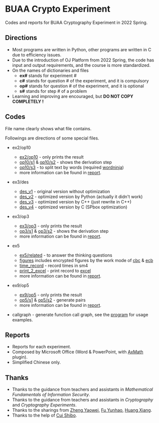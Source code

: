 # BUAA Crypto Experiment

Codes and reports for BUAA Cryptography Experiment in 2022 Spring.

## Directions

- Most programs are written in Python, other programs are written in C due to efficiency issues.
- Due to the introduction of OJ Platform from 2022 Spring, the code has input and output requirements, and the course is more standardized.
- On the names of dictionaries and files
  - **ex#** stands for experiment #
  - **c#** stands for question # of the experiment, and it is compulsory
  - **op#** stands for question # of the experiment, and it is optional
  - **s#** stands for step # of a problem
- Learning and improving are encouraged, but **DO NOT COPY COMPLETELY !**

## Codes

File name clearly shows what file contains.

Followings are directions of some special files.

- ex2/op10
  - [ex2/op10](codes/ex2_classical_cipher/op10_frequency_attack_2.py) - only prints the result
  - [op10/s1](codes/ex2_classical_cipher/op10_related/s1_generate_plaintext_subversion.py) & [op10/s2](codes/ex2_classical_cipher/op10_related/s2_generate_plaintext.py) - shows the derivation step
  - [op10/s3](codes/ex2_classical_cipher/op10_related/s3_split_plaintext.py) - to split text by words (required [wordninja](https://github.com/keredson/wordninja))
  - more information can be found in [report](reports/ex2_classical_cipher.pdf).


- ex3/des
  - [des_v1](codes/ex3_data_encryption_standard_(des)/c1_des_v1.py) - original version without optimization
  - [des_v2](codes/ex3_data_encryption_standard_(des)/c1_des_v2.py) - optimized version by Python (actually it didn't work)
  - [des_v3](codes/ex3_data_encryption_standard_(des)/op4_des_v3.cpp) - optimized version by C++ (just rewrite in C++)
  - [des_v4](codes/ex3_data_encryption_standard_(des)/op4_des_v4.c) - optimized version by C (SPbox optimization)
- ex3/op3

  - [ex3/op3](codes/ex3_data_encryption_standard_(des)/op3_weak_&_semi_weak_key.py) - only prints the result
  - [op3/s1](codes/ex3_data_encryption_standard_(des)/op3_related/s1_generate_weak_key.py) & [op3/s2](codes/ex3_data_encryption_standard_(des)/op3_related/s2_ganerate_semi_weak_key.py) - shows the derivation step
  - more information can be found in [report](reports/ex3_data_encryption_standard_(des).pdf).
- ex5

  - [ex5/related](codes/ex5_sm4_&_work_mode/ex5_related) - to answer the thinking questions
  - [figures](codes/ex5_sm4_&_work_mode/ex5_related/figures/) includes encrypted figures by the work mode of [cbc](codes/ex5_sm4_&_work_mode/ex5_related/cbc_encrypt.py) & [ecb](codes/ex5_sm4_&_work_mode/ex5_related/ecb_encrypt.py)
  - [time_record](codes/ex5_sm4_&_work_mode/ex5_related/time_record.py) - record times in sm4
  - [print_2_excel](codes/ex5_sm4_&_work_mode/ex5_related/print_2_excel.py) - print record to [excel](codes/ex5_sm4_&_work_mode/ex5_related/time_record.xls)
  - more information can be found in [report](reports/ex5_sm4_&_work_mode.pdf).
- ex9/op5
  - [ex9/op5](codes/ex9_hash_function/op5_(sha1)_birthday_attack_ii.py) - only prints the result
  - [op5/s1](codes/ex9_hash_function/op5_related/s1_generate_deformed_message.py) & [op5/s2](codes/ex9_hash_function/op5_related/s2_find_pairs.py) - generate pairs
  - more information can be found in [report](reports/ex9_hash_function.pdf).
- callgraph - generate function call graph, see the [program](codes/callgraph.py) for usage examples.

## Reports

- Reports for each experiment.
- Composed by Microsoft Office (Word & PowerPoint, with [AxMath](https://www.amyxun.com/) plugin).
- Simplified Chinese only.

## Thanks

- Thanks to the guidance from teachers and assistants in *Mathematical Fundamentals of Information Security*.
- Thanks to the guidance from teachers and assistants in *Cryptography* and *Cryptography Experiments*.
- Thanks to the sharings from [Zheng Yaowei](https://github.com/hiyouga/cryptography-experiment), [Fu Yunhao](https://github.com/FYHSSGSS/BUAA-CryptoLab), [Huang Xiang](https://github.com/xiangsam/Cryptography_Experiment).
- Thanks to the help of [Cui Shibo](https://github.com/JadeiteMind).

